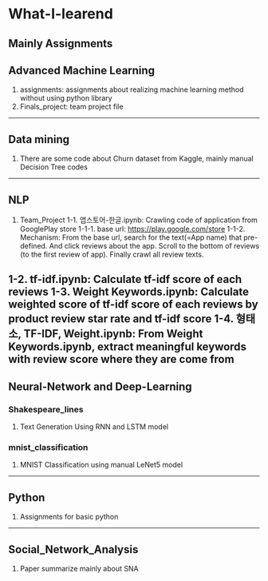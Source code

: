 # What-I-learend
Mainly Assignments
---

## Advanced Machine Learning
1. assignments: assignments about realizing machine learning method without using python library
2. Finals_project: team project file 
---

## Data mining
1. There are some code about Churn dataset from Kaggle, mainly manual Decision Tree codes
---

## NLP
1. Team_Project
1-1. 앱스토어-한글.ipynb: Crawling code of application from GooglePlay store
  1-1-1. base url: https://play.google.com/store
  1-1-2. Mechanism: From the base url, search for the text(=App name) that pre-defined. And click reviews about the app. Scroll to the bottom of reviews (to the first review of app). Finally crawl all review texts.

1-2. tf-idf.ipynb: Calculate tf-idf score of each reviews
1-3. Weight Keywords.ipynb: Calculate weighted score of tf-idf score of each reviews by product review star rate and tf-idf score
1-4. 형태소, TF-IDF, Weight.ipynb: From Weight Keywords.ipynb, extract meaningful keywords with review score where they are come from
---

## Neural-Network and Deep-Learning
### Shakespeare_lines
1. Text Generation Using RNN and LSTM model

### mnist_classification
1. MNIST Classification using manual LeNet5 model
---

## Python
1. Assignments for basic python
---

## Social_Network_Analysis
1. Paper summarize mainly about SNA
